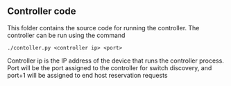 ## Controller code

This folder contains the source code for running the controller. The controller can be run using the command
```
./contoller.py <controller ip> <port>
```
Controller ip is the IP address of the device that runs the controller process. 
Port will be the port assigned to the controller for switch discovery, and port+1 will be assigned to end host reservation requests
